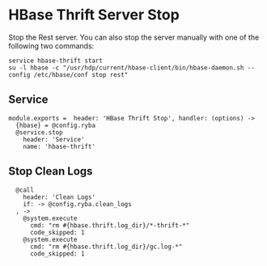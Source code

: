 
# HBase Thrift Server Stop

Stop the Rest server. You can also stop the server manually with one of
the following two commands:

```
service hbase-thrift start
su -l hbase -c "/usr/hdp/current/hbase-client/bin/hbase-daemon.sh --config /etc/hbase/conf stop rest"
```

## Service

    module.exports =  header: 'HBase Thrift Stop', handler: (options) ->
      {hbase} = @config.ryba
      @service.stop
        header: 'Service'
        name: 'hbase-thrift'

## Stop Clean Logs

      @call
        header: 'Clean Logs'
        if: -> @config.ryba.clean_logs
      , ->
        @system.execute
          cmd: "rm #{hbase.thrift.log_dir}/*-thrift-*"
          code_skipped: 1
        @system.execute
          cmd: "rm #{hbase.thrift.log_dir}/gc.log-*"
          code_skipped: 1
